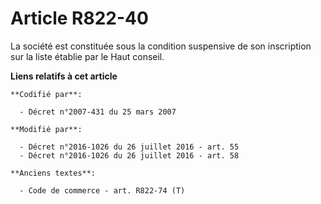 # Article R822-40

La société est constituée sous la condition suspensive de son inscription sur la liste établie par le Haut conseil.

**Liens relatifs à cet article**

	**Codifié par**:

	  - Décret n°2007-431 du 25 mars 2007

	**Modifié par**:

	  - Décret n°2016-1026 du 26 juillet 2016 - art. 55
	  - Décret n°2016-1026 du 26 juillet 2016 - art. 58

	**Anciens textes**:

	  - Code de commerce - art. R822-74 (T)
